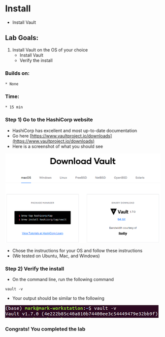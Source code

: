 # Install

* Install Vault

## Lab Goals:

1. Install Vault on the OS of your choice
    * Install Vault
    * Verify the install

### Builds on:
    * None

### Time:
    * 15 min

### Step 1) Go to the HashiCorp website

* HashiCorp has excellent and most up-to-date documentation
* Go here [https://www.vaultproject.io/downloads](https://www.vaultproject.io/downloads)
* Here is a screenshot of what you should see

![](../artwork/download.png)
  
* Chose the instructions for your OS and follow these instructions
* (We tested on Ubuntu, Mac, and Windows)

### Step 2) Verify the install

* On the command line, run the following command

```shell
vault -v
```
* Your output should be similar to the following

![](../artwork/vault-version.png)

### Congrats! You completed the lab

